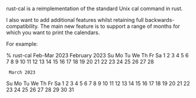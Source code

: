rust-cal is a reimplementation of the standard Unix cal command in rust.

I also want to add additional features whilst retaining full backwards-
compatibility.  The main new feature is to support a range of months
for which you want to print the calendars.

For example:

% rust-cal Feb-Mar 2023
   February 2023
Su Mo Tu We Th Fr Sa
          1  2  3  4
 5  6  7  8  9 10 11
12 13 14 15 16 17 18
19 20 21 22 23 24 25
26 27 28

     March 2023
Su Mo Tu We Th Fr Sa
          1  2  3  4
 5  6  7  8  9 10 11
12 13 14 15 16 17 18
19 20 21 22 23 24 25
26 27 28 29 30 31

